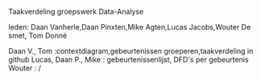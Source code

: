 Taakverdeling groepswerk Data-Analyse

leden: Daan Vanherle,Daan Pinxten,Mike Agten,Lucas Jacobs,Wouter De smet, Tom Donné

Daan V., Tom :contextdiagram,gebeurtenissen groeperen,taakverdeling in github
Lucas, Daan P., Mike : gebeurtenissenlijst, DFD's per gebeurtenis
Wouter : /
